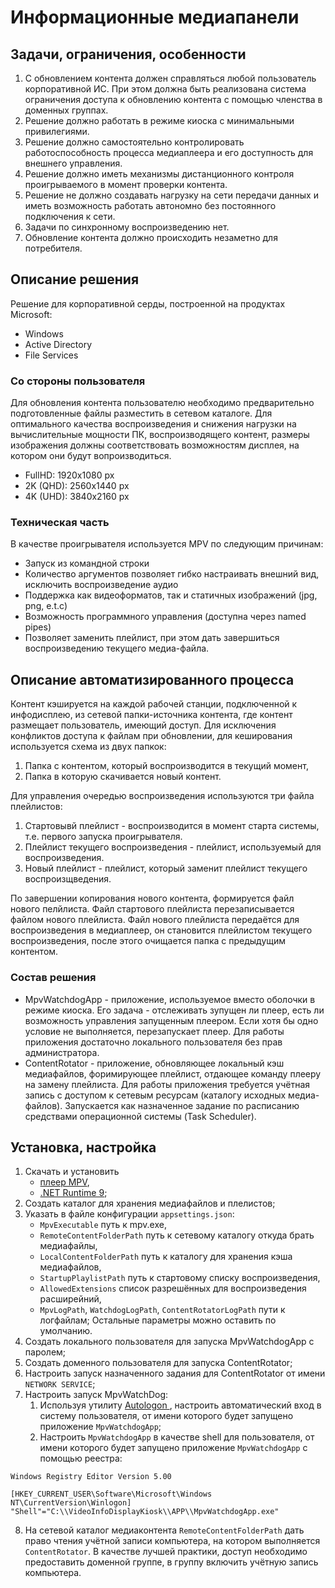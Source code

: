 # Информационные медиапанели

## Задачи, ограничения, особенности

1. С обновлением контента должен справляться любой пользователь корпоративной ИС. При этом должна быть реализована система ограничения доступа к обновлению контента с помощью членства в доменных группах.
2. Решение должно работать в режиме киоска с минимальными привилегиями.
3. Решение должно самостоятельно контролировать работоспособность процесса медиаплеера и его доступность для внешнего управления.
4. Решение должно иметь механизмы дистанционного контроля проигрываемого в момент проверки контента.
5. Решение не должно создавать нагрузку на сети передачи данных и иметь возможность работать автономно без постоянного подключения к сети.
6. Задачи по синхронному воспроизведению нет.
7. Обновление контента должно происходить незаметно для потребителя.

## Описание решения

Решение для корпоративной серды, построенной на продуктах Microsoft:

* Windows
* Active Directory
* File Services

### Со стороны пользователя

Для обновления контента пользователю необходимо предварительно подготовленные файлы разместить в сетевом каталоге.
Для оптимального качества воспроизведения и снижения нагрузки на вычислительные мощности ПК, воспроизводящего контент, размеры изображения должны соответствовать возможностям дисплея, на котором они будут вопроизводиться.

* FullHD: 1920x1080 px
* 2K (QHD): 2560x1440 px
* 4K (UHD): 3840x2160 px

### Техническая часть

В качестве проигрывателя используется MPV по следующим причинам:

* Запуск из командной строки
* Количество аргументов позволяет гибко настраивать внешний вид, исключить воспроизведение аудио
* Поддержка как видеоформатов, так и статичных изображений (jpg, png, e.t.c)
* Возможность программного управления (доступна через named pipes)
* Позволяет заменить плейлист, при этом дать завершиться воспроизведению текущего медиа-файла.

## Описание автоматизированного процесса

Контент кэшируется на каждой рабочей станции, подключенной к инфодисплею, из сетевой папки-источника контента, где контент размещает пользователь, имеющий доступ.
Для исключения конфликтов доступа к файлам при обновлении, для кеширования используется схема из двух папкок:

1. Папка с контентом, который воспроизводится в текущий момент,
2. Папка в которую скачивается новый контент.

Для управления очередью воспроизведения используются три файла плейлистов:

1. Стартовывй плейлист - воспроизводится в момент старта системы, т.е. первого запуска проигрывателя.
2. Плейлист текущего воспроизведения - плейлист, используемый для воспроизведения.
3. Новый плейлист - плейлист, который заменит плейлист текущего воспроизщведения.

По завершении копирования нового контента, формируется файл нового пелйлиста. Файл стартового плейлиста перезаписывается файлом нового плейлиста.
Файл нового плейлиста передаётся для воспроизведения в медиаплеер, он становится плейлистом текущего воспроизведения, после этого очищается папка с предыдущим контентом.

### Состав решения

* MpvWatchdogApp - приложение, используемое вместо оболочки в режиме киоска. Его задача - отслеживать зупущен ли плеер, есть ли возможность управления запущенным плеером. Если хотя бы одно условие не выполняется, перезапускает плеер. Для работы приложения достаточно локального пользователя без прав администратора.
* ContentRotator - приложение, обновляющее локальный кэш медиафайлов, форимирующее плейлист, отдающее команду плееру на замену плейлиста. Для работы приложения требуется учётная запись с доступом к сетевым ресурсам (каталогу исходных медиа-файлов). Запускается как назначенное задание по расписанию средствами операционной системы (Task Scheduler).

## Установка, настройка

 1. Скачать и установить
    * [плеер MPV](https://mpv.io/installation/), 
    * [.NET Runtime 9](https://dotnet.microsoft.com/en-us/download/dotnet/9.0);
2. Создать каталог для хранения медиафайлов и плелистов;
3. Указать в файле конфигурации `appsettings.json`:
    * `MpvExecutable` путь к mpv.exe,
    * `RemoteContentFolderPath` путь к сетевому каталогу откуда брать медиафайлы,
    * `LocalContentFolderPath` путь к каталогу для хранения кэша медиафайлов,
    * `StartupPlaylistPath` путь к стартовому списку воспроизведения,
    * `AllowedExtensions` список разрешённых для воспроизведения расширейний,
    * `MpvLogPath`, `WatchdogLogPath`, `ContentRotatorLogPath` пути к логфайлам;
Остальные параметры можно оставить по умолчанию.
4. Создать локального пользователя для запуска MpvWatchdogApp с паролем;
5. Создать доменного пользователя для запуска ContentRotator;
6. Настроить запуск назначенного задания для ContentRotator от имени `NETWORK SERVICE`;
7. Настроить запуск MpvWatchDog:
    1. Используя утилиту [Autologon ](https://learn.microsoft.com/en-us/sysinternals/downloads/autologon), настроить автоматический вход в систему пользователя, от имени которого будет запущено приложение `MpvWatchdogApp`;
    2. Настроить `MpvWatchdogApp` в качестве shell для пользователя, от имени которого будет запущено приложение `MpvWatchdogApp` с помощью реестра:
```
Windows Registry Editor Version 5.00

[HKEY_CURRENT_USER\Software\Microsoft\Windows NT\CurrentVersion\Winlogon]
"Shell"="C:\\VideoInfoDisplayKiosk\\APP\\MpvWatchdogApp.exe"
```
 8. На сетевой каталог медиаконтента `RemoteContentFolderPath` дать право чтения учётной записи компьютера, на котором выполняется `ContentRotator`. В качестве лучшей практики, доступ необходимо предоставить доменной группе, в группу включить учётную запись компьютера.
